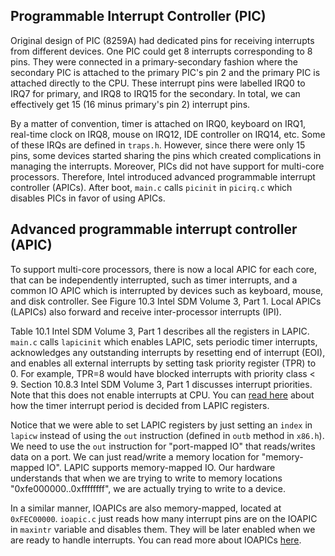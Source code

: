 ## Programmable Interrupt Controller (PIC)

Original design of PIC (8259A) had dedicated pins for receiving interrupts from
different devices. One PIC could get 8 interrupts corresponding to 8 pins.  They
were connected in a primary-secondary fashion where the secondary PIC is
attached to the primary PIC's pin 2 and the primary PIC is attached directly to
the CPU. These interrupt pins were labelled IRQ0 to IRQ7 for primary, and IRQ8 to
IRQ15 for the secondary. In total, we can effectively get 15 (16 minus primary's
pin 2) interrupt pins.

By a matter of convention, timer is attached on IRQ0, keyboard on IRQ1,
real-time clock on IRQ8, mouse on IRQ12, IDE controller on IRQ14, etc. Some of
these IRQs are defined in `traps.h`. However, since there were only 15 pins,
some devices started sharing the pins which created complications in managing
the interrupts. Moreover, PICs did not have support for multi-core processors.
Therefore, Intel introduced advanced programmable interrupt controller (APICs).
After boot, `main.c` calls `picinit` in `picirq.c` which disables PICs in favor
of using APICs.

## Advanced programmable interrupt controller (APIC)

To support multi-core processors, there is now a local APIC for each core, that
can be independently interrupted, such as timer interrupts, and a common IO APIC
which is interrupted by devices such as keyboard, mouse, and disk controller.
See Figure 10.3 Intel SDM Volume 3, Part 1. Local APICs (LAPICs) also forward
and receive inter-processor interrupts (IPI).

Table 10.1 Intel SDM Volume 3, Part 1 describes all the registers in LAPIC.
`main.c` calls `lapicinit` which enables LAPIC, sets periodic timer interrupts, 
acknowledges any outstanding interrupts by resetting end of interrupt (EOI), and
enables all external interrupts by setting task priority register (TPR) to 0.
For example, TPR=8 would have blocked interrupts with priority class < 9.
Section 10.8.3 Intel SDM Volume 3, Part 1 discusses interrupt priorities. Note
that this does not enable interrupts at CPU. You can [read
here](https://wiki.osdev.org/APIC_Timer#Periodic_Mode) about how the timer
interrupt period is decided from LAPIC registers.

Notice that we were able to set LAPIC registers by just setting an `index` in
`lapicw` instead of using the `out` instruction (defined in `outb` method in
`x86.h`). We need to use the `out` instruction for "port-mapped IO" that
reads/writes data on a port. We can just read/write a memory location for
"memory-mapped IO". LAPIC supports memory-mapped IO. Our hardware understands 
that when we are trying to write to memory locations "0xfe000000..0xffffffff",
we are actually trying to write to a device.

In a similar manner, IOAPICs are also memory-mapped, located at `0xFEC00000`.
`ioapic.c` just reads how many interrupt pins are on the IOAPIC in `maxintr`
variable and disables them. They will be later enabled when we are ready to 
handle interrupts. You can read more about IOAPICs
[here](https://web.archive.org/web/20161130153145/http://download.intel.com/design/chipsets/datashts/29056601.pdf).